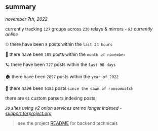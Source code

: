 
## summary
_november 7th, 2022_

currently tracking `127` groups across `230` relays & mirrors - _`93` currently online_

⏲ there have been `8` posts within the `last 24 hours`

🦈 there have been `105` posts within the `month of november`

🪐 there have been `727` posts within the `last 90 days`

🏚 there have been `2897` posts within the `year of 2022`

🦕 there have been `5183` posts `since the dawn of ransomwatch`

there are `61` custom parsers indexing posts

_`20` sites using v2 onion services are no longer indexed - [support.torproject.org](https://support.torproject.org/onionservices/v2-deprecation/)_

> see the project [README](https://github.com/joshhighet/ransomwatch#ransomwatch--) for backend technicals
